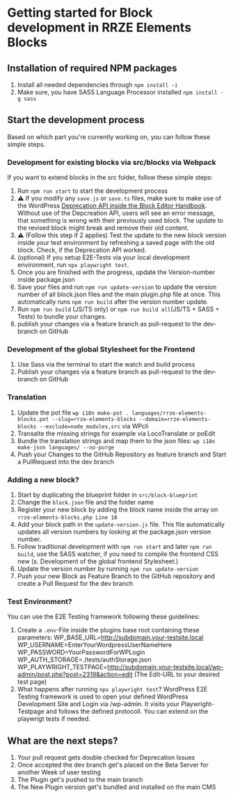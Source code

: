 # Getting started for Block development in RRZE Elements Blocks


## Installation of required NPM packages
1. Install all needed dependencies through `npm install -i`
2. Make sure, you have SASS Language Processor installed `npm install -g sass`

## Start the development process
Based on which part you're currently working on, you can follow these simple steps.
### Development for existing blocks via src/blocks via Webpack
If you want to extend blocks in the src folder, follow these simple steps:
1. Run `npm run start` to start the development process
2. ⚠️ If you modify any `save.js` or `save.ts` files, make sure to make use of the WordPress [Deprecation API inside the Block Editor Handbook](https://developer.wordpress.org/block-editor/reference-guides/block-api/block-deprecation/). Without use of the Depcreation API, users will see an error message, that something is wrong with their previously used block. The update to the revised block might break and remove their old content.
3. ⚠️ (Follow this step if 2 applies) Test the update to the new block version inside your test environment by refreshing a saved page with the old block. Check, if the Deprecation API worked.
4. (optional) If you setup E2E-Tests via your local development environment, run `npx playwright test`. 
5. Once you are finished with the progress, update the Version-number inside package.json
6. Save your files and run `npm run update-version` to update the version number of all block.json files and the main plugin.php file at once. This automatically runs `npm run build` after the version number update.
7. Run `npm run build` (JS/TS only) or `npm run build all`(JS/TS + SASS + Tests) to bundle your changes.
8. publish your changes via a feature branch as pull-request to the dev-branch on GitHub

### Development of the global Stylesheet for the Frontend
1. Use Sass via the terminal to start the watch and build process
2. Publish your changes via a feature branch as pull-request to the dev-branch on GitHub

### Translation
1. Update the pot file `wp i18n make-pot . languages/rrze-elements-blocks.pot --slug=rrze-elements-blocks --domain=rrze-elements-blocks --exclude=node_modules,src` via WPcli
2. Transalte the missing strings for example via LocoTranslate or poEdit
3. Bundle the translation strings and map them to the json files: `wp i18n make-json languages/ --no-purge`
4. Push your Changes to the GitHub Repository as feature branch and Start a PullRequest into the dev branch

### Adding a new block?
1. Start by duplicating the blueprint folder in `src/block-blueprint`
2. Change the `block.json` file and the folder name
3. Register your new block by adding the block name inside the array on `rrze-elements-blocks.php Line 18`
4. Add your block path in the `update-version.js` file. This file automatically updates all version numbers by looking at the package.json version number.
5. Follow traditional development with `npm run start` and later `npm run build`, use the SASS watcher, if you need to compile the frontend CSS new (s. Development of the global frontend Stylesheet.)
6. Update the version number by running `npm run update-version`
7. Push your new Block as Feature Branch to the GitHub repository and create a Pull Request for the dev branch

### Test Environment?
You can use the E2E Testing framework following these guidelines:
1. Create a  `.env`-File inside the plugins base root containing these parameters:
WP_BASE_URL=http://subdomain.your-testsite.local
WP_USERNAME=EnterYourWordpressUserNameHere
WP_PASSWORD=YourPasswordForWPLogin
WP_AUTH_STORAGE=./tests/authStorage.json
WP_PLAYWRIGHT_TESTPAGE=http://subdomain.your-testsite.local/wp-admin/post.php?post=2319&action=edit (The Edit-URL to your desired test page)
2. What happens after running `npx playwright test`? WordPress E2E Testing framework is used to open your defined WordPress Development Site and Login via /wp-admin. It visits your Playwright-Testpage and follows the defined protocoll. You can extend on the playwrigt tests if needed.

## What are the next steps?
1. Your pull request gets double checked for Deprecation Issues
2. Once accepted the dev branch get's placed on the Beta Server for another Week of user testing
3. The Plugin get's pushed to the main branch
4. The New Plugin version get's bundled and installed on the main CMS
